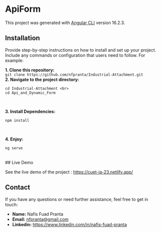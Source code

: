 # ApiForm

This project was generated with [Angular CLI](https://github.com/angular/angular-cli) version 16.2.3.

## Installation

Provide step-by-step instructions on how to install and set up your project. Include any commands or configuration that users need to follow. For example:

**1. Clone this repository:** <br> 
 ``` git clone https://github.com/nfpranta/Industrial-Attachment.git ```
<br>
**2. Navigate to the project directory:** <br>
 ```
cd Industrial-Attachment <br>
cd Api_and_Dynamic_Form
 ```

<br>

**3. Install Dependencies:** <br> 
 ``` 
 npm install
```

<br>

**4. Enjoy:** <br> 
 ``` 
 ng serve 
 ```
 
<br>
## Live Demo

See the live demo of the project : https://cuet-ia-23.netlify.app/

## Contact

If you have any questions or need further assistance, feel free to get in touch:

- **Name:** Nafis Fuad Pranta
- **Email:** nfpranta@gmail.com
- **Linkedin:** https://www.linkedin.com/in/nafis-fuad-pranta
